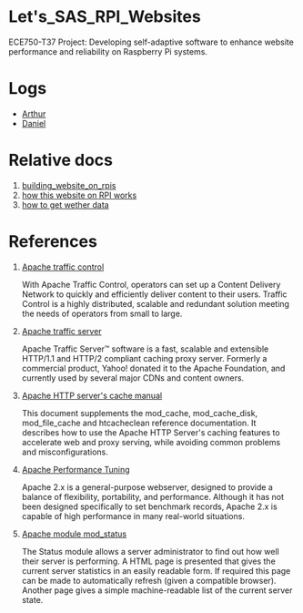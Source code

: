 # Let's_SAS_RPI_Websites

ECE750-T37 Project: Developing self-adaptive software to enhance website performance and reliability on Raspberry Pi systems.

# Logs

- [Arthur](./Documents/901_arthur_log.md)
- [Daniel](./Documents/902_daniel_log.md)

# Relative docs

1. [building_website_on_rpis](./Managed_System/building_website_on_rpis.md)
2. [how this website on RPI works](./Managed_System/902_how_apache_works.md)
3. [how to get wether data](./Documents/910_get_wether_data.md)

# References

1. [Apache traffic control](https://trafficcontrol.apache.org/)

   With Apache Traffic Control, operators can set up a Content Delivery Network to quickly and efficiently deliver content to their users. Traffic Control is a highly distributed, scalable and redundant solution meeting the needs of operators from small to large.

2. [Apache traffic server](https://trafficserver.apache.org/)

   Apache Traffic Server™ software is a fast, scalable and extensible HTTP/1.1 and HTTP/2 compliant caching proxy server. Formerly a commercial product, Yahoo! donated it to the Apache Foundation, and currently used by several major CDNs and content owners.

3. [Apache HTTP server's cache manual](https://httpd.apache.org/docs/2.4/caching.html)

   This document supplements the mod_cache, mod_cache_disk, mod_file_cache and htcacheclean reference documentation. It describes how to use the Apache HTTP Server's caching features to accelerate web and proxy serving, while avoiding common problems and misconfigurations.

4. [Apache Performance Tuning](https://httpd.apache.org/docs/2.4/misc/perf-tuning.html)

   Apache 2.x is a general-purpose webserver, designed to provide a balance of flexibility, portability, and performance. Although it has not been designed specifically to set benchmark records, Apache 2.x is capable of high performance in many real-world situations.

5. [Apache module mod_status](https://httpd.apache.org/docs/2.4/mod/mod_status.html)

   The Status module allows a server administrator to find out how well their server is performing. A HTML page is presented that gives the current server statistics in an easily readable form. If required this page can be made to automatically refresh (given a compatible browser). Another page gives a simple machine-readable list of the current server state.
